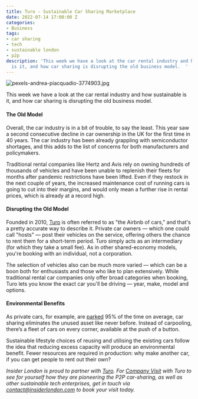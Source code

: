 ```yaml
---
title: Turo - Sustainable Car Sharing Marketplace
date: 2022-07-14 17:08:00 Z
categories:
- Business
tags:
- car sharing
- tech
- sustainable london
- p2p
description: 'This week we have a look at the car rental industry and how sustainable
  is it, and how car sharing is disrupting the old business model.  '
---
```


![pexels-andrea-piacquadio-3774903.jpg](/uploads/pexels-andrea-piacquadio-3774903.jpg)

This week we have a look at the car rental industry and how sustainable is it, and how car sharing is disrupting the old business model.  
 
<!--read-->

#### The Old Model 

Overall, the car industry is in a bit of trouble, to say the least. This year saw a second consecutive decline in car ownership in the UK for the first time in 40 years. The car industry has been already grappling with semiconductor shortages, and this adds to the list of concerns for both manufacturers and policymakers.

Traditional rental companies like Hertz and Avis rely on owning hundreds of thousands of vehicles and have been unable to replenish their fleets for months after pandemic restrictions have been lifted. Even if they restock in the next couple of years, the increased maintenance cost of running cars is going to cut into their margins, and would only mean a further rise in rental prices, which is already at a record high.
 
#### Disrupting the Old Model

Founded in 2010, [Turo](https://turo.com/gb/en) is often referred to as "the Airbnb of cars," and that's a pretty accurate way to describe it. Private car owners — which one could call "hosts" — post their vehicles on the service, offering others the chance to rent them for a short-term period. Turo simply acts as an intermediary (for which they take a small fee).  As in other shared-economy models, you're booking with an individual, not a corporation.

The selection of vehicles also can be much more varied — which can be a boon both for enthusiasts and those who like to plan extensively. While traditional rental car companies only offer broad categories when booking, Turo lets you know the exact car you'll be driving — year, make, model and options.

#### Environmental Benefits 

As private cars, for example, are [parked](https://fortune.com/2016/03/13/cars-parked-95-percent-of-time/) 95% of the time on average, car sharing eliminates the unused asset like never before. Instead of carpooling, there’s a fleet of cars on every corner, available at the push of a button.

Sustainable lifestyle choices of reusing and utilising the existing cars follow the idea that reducing excess capacity will produce an environmental benefit. Fewer resources are required in production: why make another car, if you can get people to rent out their own?

*Insider London is proud to partner with [Turo](https://turo.com/gb/en). For [Company Visit](https://www.insiderlondon.com/london/company-visits/) with Turo to see for yourself how they are pioneering the P2P car-sharing, as well as other sustainable tech enterprises, get in touch via [contact@insiderlondon.com](https://www.insiderlondon.com/contact-us/) to book your visit today.*
 
